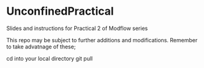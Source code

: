 # UnconfinedPractical
Slides and instructions for Practical 2 of Modflow series

This repo may be subject to further additions and modifications. Remember to take advatnage of these;

cd into your local directory
git pull
